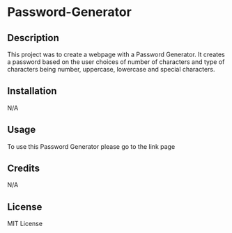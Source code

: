 # Password-Generator

## Description

This project was to create a webpage with a Password Generator. It creates a password based on the user choices of number of characters and type of characters being number, uppercase, lowercase and special characters.

## Installation

N/A

## Usage

To use this Password Generator please go to the link page 

## Credits

N/A

## License

MIT License 

